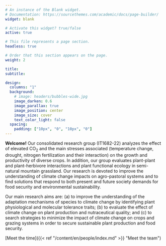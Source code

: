 ```yaml
---
# An instance of the Blank widget.
# Documentation: https://sourcethemes.com/academic/docs/page-builder/
widget: blank

# Activate this widget? true/false
active: true

# This file represents a page section.
headless: true

# Order that this section appears on the page.
weight: 2

title: 
subtitle:

design:
  columns: "1"
  background:
    # image: headers/bubbles-wide.jpg
    image_darken: 0.6
    image_parallax: true
    image_position: center
    image_size: cover
    text_color_light: false
  spacing:
    padding: ["10px", "0", "10px", "0"]
---
```


**Welcome!** Our consolidated research group (IT1682-22) analyzes the effect of elevated CO<sub>2</sub> and the main stresses associated (temperature change, drought, nitrogen fertilization and their interaction) on the growth and productivity of diverse crops. In addition, our group evaluates plant-plant and plant-herbivore interactions and plant functional ecology in semi-natural mountain grassland. Our research is devoted to improve the understanding of climate change impacts on agro-pastoral systems and to find solutions that respond to both present and future society demands for food security and environmental sustainability.

Our main research aims are: (a) to improve the understanding of the adaptation
mechanisms of species to climate change by identifying plant physiological and molecular tolerance traits; (b) to evaluate the effect of climate change on plant production and nutraceutical quality; and (c) to search strategies to minimize the impact of climate change on crops and grazing systems in order to secure sustainable plant production and food security.

[Meet the time]({{< ref "/content/en/people/index.md" >}} "Meet the team")   
